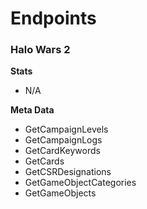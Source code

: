 # Endpoints

### Halo Wars 2
**Stats**
- N/A

**Meta Data**
- GetCampaignLevels
- GetCampaignLogs
- GetCardKeywords
- GetCards
- GetCSRDesignations
- GetGameObjectCategories
- GetGameObjects
